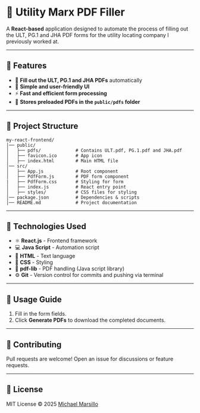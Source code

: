 # 📝 Utility Marx PDF Filler

A **React-based** application designed to automate the process of filling out the ULT, PG.1 and JHA PDF forms for the utility locating company I previously worked at.

---

## 🚀 Features

- 📄 **Fill out the ULT, PG.1 and JHA PDFs** automatically
- 🎨 **Simple and user-friendly UI**
- ⚡ **Fast and efficient form processing**
- 📂 **Stores preloaded PDFs in the `public/pdfs` folder**

---

## 📂 Project Structure

```
my-react-frontend/
│── public/
│   ├── pdfs/             # Contains ULT.pdf, PG.1.pdf and JHA.pdf
│   ├── favicon.ico       # App icon
│   ├── index.html        # Main HTML file
│── src/
│   ├── App.js            # Root component
│   ├── PdfForm.js        # PDF form component
|   ├── PdfForm.css       # Styling for form 
│   ├── index.js          # React entry point
│   ├── styles/           # CSS files for styling
│── package.json          # Dependencies & scripts
│── README.md             # Project documentation
```

---

## 🔧 Technologies Used

- ⚛ **React.js** - Frontend framework
- 💻 **Java Script** - Automation script
- 💬 **HTML** - Text language
- 💅 **CSS** - Styling
- 📝 **pdf-lib** - PDF handling (Java script library) 
- ⚙️ **Git** - Version control for commits and pushing via terminal

---

## 📌 Usage Guide

1. Fill in the form fields.
2. Click **Generate PDFs** to download the completed documents.

---

## 🤝 Contributing

Pull requests are welcome! Open an issue for discussions or feature requests.

---

## 📜 License

MIT License © 2025 [Michael Marsillo](https://github.com/michaelmarsillo)
